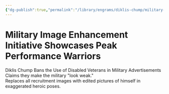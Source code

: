 ```yaml
---
{"dg-publish":true,"permalink":"/library/engrams/diklis-chump/military-image-enhancement-initiative-showcases-peak-performance-warriors/","tags":["DC/Military","DC/AS1"]}
---
```


# Military Image Enhancement Initiative Showcases Peak Performance Warriors
Diklis Chump Bans the Use of Disabled Veterans in Military Advertisements
Claims they make the military "look weak."  
Replaces all recruitment images with edited pictures of himself in exaggerated heroic poses.
